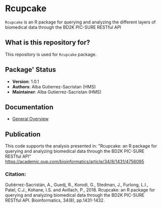# Rcupcake

`Rcupcake` is an R package for querying and analyzing the different layers of biomedical data through the BD2K PIC-SURE RESTful API



## What is this repository for?

This repository is used for `Rcupcake` package. 

## Package' Status

 * __Version__: 1.0.1
 * __Authors__: Alba Gutierrez-Sacristan (HMS)
 * __Maintainer__: Alba Gutierrez-Sacristan (HMS)
 
## Documentation

 * [General Overview](http://htmlpreview.github.com/?https://github.com/hms-dbmi/Rcupcake/master/vignette/general_overview.html)

## Publication
This code supports the analysis presented in: "Rcupcake: an R package for querying and analyzing biomedical data through the BD2K PIC-SURE RESTful API" https://academic.oup.com/bioinformatics/article/34/8/1431/4756095  

### Citation: 
Gutiérrez-Sacristán, A., Guedj, R., Korodi, G., Stedman, J., Furlong, L.I., Patel, C.J., Kohane, I.S. and Avillach, P., 2018. Rcupcake: an R package for querying and analyzing biomedical data through the BD2K PIC-SURE RESTful API. Bioinformatics, 34(8), pp.1431-1432.


